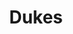 ---
ee_id_thing: '4403'
site: '1'
type: '2'
inv_num: 2018-015
add_credit:
url: 2018-015-dukes
title: Dukes
year: '2018'
display_year: '2018'
medium: Inkjet on canvas (x3)
dims: 108 x 36 in
pitch:
ps:
live_url:
youtube:
https://github.com/coryarcangel/alu:
imgs: dukes-2018-015-database-dt--iT96.jpg
subheading:
download:
commission:
related:
layout: things-i-made
---